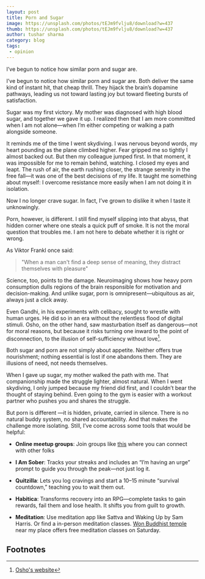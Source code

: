 ```yaml
---
layout: post
title: Porn and Sugar
image: https://unsplash.com/photos/tEJm9fvlju8/download?w=437
thumb: https://unsplash.com/photos/tEJm9fvlju8/download?w=437
author: tushar sharma
category: blog
tags:
 - opinion
---
```

I’ve begun to notice how similar porn and sugar are.<!-- truncate_here -->

I’ve begun to notice how similar porn and sugar are. Both deliver the same kind of instant hit, that cheap thrill. They hijack the brain’s dopamine pathways, leading us not toward lasting joy but toward fleeting bursts of satisfaction.

Sugar was my first victory. My mother was diagnosed with high blood sugar, and together we gave it up. I realized then that I am more committed when I am not alone—when I’m either competing or walking a path alongside someone.

It reminds me of the time I went skydiving. I was nervous beyond words, my heart pounding as the plane climbed higher. Fear gripped me so tightly I almost backed out. But then my colleague jumped first. In that moment, it was impossible for me to remain behind, watching. I closed my eyes and leapt. The rush of air, the earth rushing closer, the strange serenity in the free fall—it was one of the best decisions of my life. It taught me something about myself: I overcome resistance more easily when I am not doing it in isolation.

Now I no longer crave sugar. In fact, I’ve grown to dislike it when I taste it unknowingly.

Porn, however, is different. I still find myself slipping into that abyss, that hidden corner where one steals a quick puff of smoke. It is not the moral question that troubles me. I am not here to debate whether it is right or wrong.

As Viktor Frankl once said:

> "When a man can't find a deep sense of meaning, they distract themselves with pleasure"

Science, too, points to the damage. Neuroimaging shows how heavy porn consumption dulls regions of the brain responsible for motivation and decision-making. And unlike sugar, porn is omnipresent—ubiquitous as air, always just a click away.

Even Gandhi, in his experiments with celibacy, sought to wrestle with human urges. He did so in an era without the relentless flood of digital stimuli. Osho, on the other hand, saw masturbation itself as dangerous—not for moral reasons, but because it risks turning one inward to the point of disconnection, to the illusion of self-sufficiency without love[^osho].

Both sugar and porn are not simply about appetite. Neither offers true nourishment; nothing essential is lost if one abandons them. They are illusions of need, not needs themselves.

When I gave up sugar, my mother walked the path with me. That companionship made the struggle lighter, almost natural. When I went skydiving, I only jumped because my friend did first, and I couldn’t bear the thought of staying behind. Even going to the gym is easier with a workout partner who pushes you and shares the struggle.

But porn is different —it is hidden, private, carried in silence. There is no natural buddy system, no shared accountability. And that makes the challenge more isolating. Still, I’ve come across some tools that would be helpful:

* **Online meetup groups**: Join groups like [this](https://www.meetup.com/porn-addiction-recovery-fight-the-beast/) where you can connect with other folks

* **I Am Sober**: Tracks your streaks and includes an “I’m having an urge” prompt to guide you through the peak—not just log it.

* **Quitzilla**: Lets you log cravings and start a 10–15 minute “survival countdown,” teaching you to wait them out.

* **Habitica**: Transforms recovery into an RPG—complete tasks to gain rewards, fail them and lose health. It shifts you from guilt to growth.

* **Meditation**: Use meditation app like Sattva and Waking Up by Sam Harris. Or find a in-person meditation classes. [Won Buddhist temple](https://www.wonbuddhismnc.org/) near my place offers free meditation classes on Saturday.

## Footnotes 

[^osho]: [Osho's website](https://www.osho.com/osho-online-library/osho-talks/sexuality-ecstasy-brahmacharya-eca9aff1-c13)